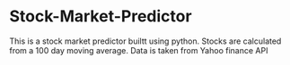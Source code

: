 # Stock-Market-Predictor
This is a stock market predictor builtt using python. Stocks are calculated from a 100 day moving average. Data is taken from Yahoo finance API
